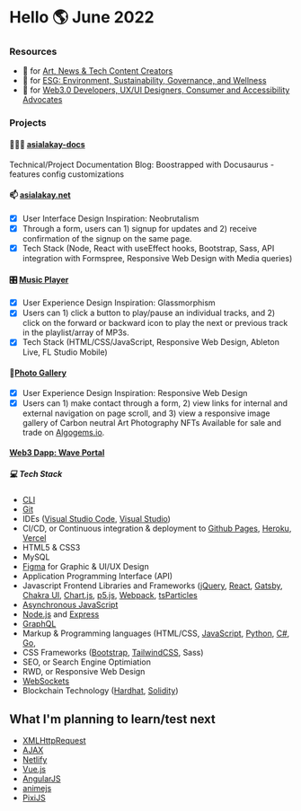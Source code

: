# Hello 🌎 June 2022 #

### Resources ### 
- 🔌 for [Art, News & Tech Content Creators](https://padlet.com/asialakay/ut5ofk1704pjygy7) 
- 🌳 for [ESG: Environment, Sustainability, Governance, and Wellness](https://padlet.com/asialakay/fvc9yi3h4932) 
- 🧱 for [Web3.0 Developers, UX/UI Designers, Consumer and Accessibility Advocates](https://padlet.com/asialakay/loz0p1k78g4zv592)

### Projects ### 
#### 👩🏾‍💻 [asialakay-docs](https://asialakay-docs-asiakayy.vercel.app/) #### 
Technical/Project Documentation Blog: Boostrapped with Docusaurus - features config customizations

#### 📫 [asialakay.net](https://www.asialakay.net/) #### 
  - [x] User Interface Design Inspiration: Neobrutalism
  - [x] Through a form, users can 1) signup for updates and 2) receive confirmation of the signup on the same page.  
  - [x] Tech Stack (Node, React with useEffect hooks, Bootstrap, Sass, API integration with Formspree, Responsive Web Design with Media queries)  

#### 🎛 [Music Player](https://asiakay.github.io/music/) #### 
  - [x] User Experience Design Inspiration: Glassmorphism
  - [x] Users can 1) click a button to play/pause an individual tracks, and 2) click on the forward or backward icon to play the next or previous track in the playlist/array of MP3s. 
  - [x] Tech Stack (HTML/CSS/JavaScript, Responsive Web Design, Ableton Live, FL Studio Mobile) 

#### 🦩[Photo Gallery](https://asiakay.github.io/artphotography/) #### 
 - [x] User Experience Design Inspiration: Responsive Web Design
 - [x] Users can 1) make contact through a form, 2) view links for internal and external navigation on page scroll, and 3) view a responsive image gallery of Carbon neutral Art Photography NFTs Available for sale and trade on [Algogems.io](https://www.algogems.io/).
 
 #### [Web3 Dapp: Wave Portal](wave-portal-app-six.vercel.app) ### 

##### 💻 Tech Stack ##### 
- [CLI](https://developer.mozilla.org/en-US/docs/Learn/Tools_and_testing/Understanding_client-side_tools/Command_line) 
- [Git](https://git-scm.com/) 
- IDEs ([Visual Studio Code](https://code.visualstudio.com/), [Visual Studio](https://visualstudio.microsoft.com/))
- CI/CD, or Continuous integration & deployment to [Github Pages](https://pages.github.com/), [Heroku](https://www.heroku.com/), [Vercel](https://vercel.com/)  
- HTML5 & CSS3
- MySQL
- [Figma](https://www.figma.com/) for Graphic & UI/UX Design
- Application Programming Interface (API)
- Javascript Frontend Libraries and Frameworks ([jQuery](https://learn.jquery.com/about-jquery/), [React](https://reactjs.org/), [Gatsby](https://www.gatsbyjs.com/), [Chakra UI](https://chakra-ui.com/), [Chart.js](https://www.chartjs.org/), [p5.js](https://p5js.org/), [Webpack](https://webpack.js.org/), [tsParticles](https://particles.js.org/) 
- [Asynchronous JavaScript](https://developer.mozilla.org/en-US/docs/Learn/JavaScript/Asynchronous/Introducing) 
- [Node.js](https://nodejs.org/en/) and [Express](https://expressjs.com/)
- [GraphQL](https://www.graphql.com/)
- Markup & Programming languages (HTML/CSS, [JavaScript](https://developer.mozilla.org/en-US/docs/Learn/Getting_started_with_the_web/JavaScript_basics), [Python](https://www.python.org/), [C#](https://docs.microsoft.com/en-us/dotnet/csharp/), [Go](https://go.dev/), 
- CSS Frameworks ([Bootstrap](https://getbootstrap.com/), [TailwindCSS](https://tailwindcss.com/), Sass)
- SEO, or Search Engine Optimiation
- RWD, or Responsive Web Design 
- [WebSockets](https://developer.mozilla.org/en-US/docs/Web/API/WebSockets_API)
- Blockchain Technology ([Hardhat](https://hardhat.org/), [Solidity](https://docs.soliditylang.org/en/v0.8.14/))

## What I'm planning to learn/test next ##

- [XMLHttpRequest](https://www.w3schools.com/xml/xml_http.asp) 
- [AJAX](https://www.w3schools.com/js/js_ajax_intro.asp)
- [Netlify](https://app.netlify.com/) 
- [Vue.js](https://vuejs.org/) 
- [AngularJS](https://angularjs.org/) 
- [animejs](https://animejs.com/) 
- [PixiJS](https://pixijs.io/)
